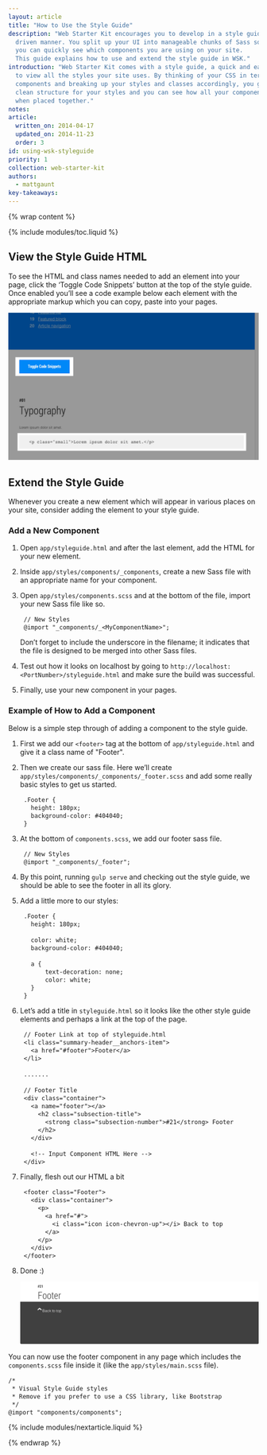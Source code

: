```yaml
---
layout: article
title: "How to Use the Style Guide"
description: "Web Starter Kit encourages you to develop in a style guide
  driven manner. You split up your UI into manageable chunks of Sass so that
  you can quickly see which components you are using on your site.
  This guide explains how to use and extend the style guide in WSK."
introduction: "Web Starter Kit comes with a style guide, a quick and easy way
  to view all the styles your site uses. By thinking of your CSS in terms of
  components and breaking up your styles and classes accordingly, you get a
  clean structure for your styles and you can see how all your components look
  when placed together."
notes:
article:
  written_on: 2014-04-17
  updated_on: 2014-11-23
  order: 3
id: using-wsk-styleguide
priority: 1
collection: web-starter-kit
authors:
  - mattgaunt
key-takeaways:
---
```


{% wrap content %}

{% include modules/toc.liquid %}

## View the Style Guide HTML

To see the HTML and class names needed to add an element into your page, click
the ‘Toggle Code Snippets’ button at the top of the style guide. Once enabled
you’ll see a code example below each element with the appropriate markup which
you can copy, paste into your pages.

![Screenshot of Toggle Code Snippet Button](images/wsk-code-toggle.jpg)

## Extend the Style Guide

Whenever you create a new element which will appear in various places on your
site, consider adding the element to your style guide.

### Add a New Component

1. Open `app/styleguide.html` and after the last element, add the HTML
for your new element.

2. Inside `app/styles/components/_components`, create a new Sass file with an
appropriate name for your component.

3. Open `app/styles/components.scss` and at the bottom of the file, import your
new Sass file like so.

        // New Styles
        @import "_components/_<MyComponentName>";

    Don’t forget to include the underscore in the filename; it indicates that
    the file is designed to be merged into other Sass files.

4. Test out how it looks on localhost by going to
`http://localhost:<PortNumber>/styleguide.html` and make sure the build was
successful.

5. Finally, use your new component in your pages.

### Example of How to Add a Component

Below is a simple step through of adding a component to the style guide.

1. First we add our `<footer>` tag at the bottom of `app/styleguide.html`
and give it a class name of "Footer".

2. Then we create our sass file. Here we’ll create
`app/styles/components/_components/_footer.scss` and add some really basic
styles to get us started.

        .Footer {
          height: 180px;
          background-color: #404040;
        }

3. At the bottom of `components.scss`, we add our footer sass file.

        // New Styles
        @import "_components/_footer";

4. By this point, running `gulp serve` and checking out the style guide, we
should be able to see the footer in all its glory.

5. Add a little more to our styles:

        .Footer {
          height: 180px;

          color: white;
          background-color: #404040;

          a {
              text-decoration: none;
              color: white;
          }
        }


6. Let’s add a title in `styleguide.html` so it looks like the other style
guide elements and perhaps a link at the top of the page.

        // Footer Link at top of styleguide.html
        <li class="summary-header__anchors-item">
          <a href="#footer">Footer</a>
        </li>

        .......

        // Footer Title
        <div class="container">
          <a name="footer"></a>
            <h2 class="subsection-title">
              <strong class="subsection-number">#21</strong> Footer
            </h2>
          </div>

          <!-- Input Component HTML Here -->
        </div>

7. Finally, flesh out our HTML a bit


        <footer class="Footer">
          <div class="container">
            <p>
              <a href="#">
                <i class="icon icon-chevron-up"></i> Back to top
              </a>
            </p>
          </div>
        </footer>

8. Done :)

    ![A new footer for the Web Starter Kit styleguide](images/wsk-footer.jpg)

You can now use the footer component in any page which includes the
`components.scss` file inside it (like the `app/styles/main.scss` file).

    /*
     * Visual Style Guide styles
     * Remove if you prefer to use a CSS library, like Bootstrap
     */
    @import "components/components";

{% include modules/nextarticle.liquid %}

{% endwrap %}
